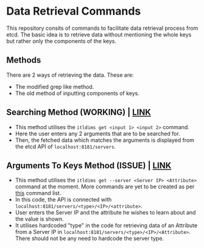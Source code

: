 # Data Retrieval Commands
This repository consits of commands to facilitate data retrieval process from etcd. The basic idea is to retrieve data without mentioning the whole keys but rather only the components of the keys.

## Methods
There are 2 ways of retrieving the data. These are:  
- The modified grep like method. 
- The old method of inputting components of keys. 

## Searching Method (WORKING) | [LINK](https://github.com/yash-anand-fosteringlinux/Commands-and-Outputs/tree/main/Modified-Grep-Like)
- This method utilises the `itldims get <input 1> <input 2>` command. 
- Here the user enters any 2 arguments that are to be searched for. 
- Then, the fetched data which matches the arguments is displayed from the etcd API of `localhost:8181/servers`.

## Arguments To Keys Method (ISSUE) | [LINK](https://github.com/yash-anand-fosteringlinux/Commands-and-Outputs/tree/main/Old-Keys-Input)
- This method utilises the `itldims get --server <Server IP> <Attribute>` command at the moment. More commands are yet to be created as per [this](https://github.com/yash-anand-fosteringlinux/Commands-and-Outputs/blob/main/Old-Keys-Input/ListOfCommands.md) command list. 
- In this code, the API is connected with `localhost:8181/servers/<type>/<IP>/<attribute>`.
- User enters the Server IP and the attribute he wishes to learn about and the value is shown.
- It utilises hardcoded "type" in the code for retrieving data of an Attribute from a Server IP in `localhost:8181/servers/<type>/<IP>/<Attribute>`. There should not be any need to hardcode the server type.
